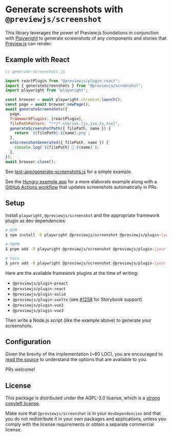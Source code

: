 # Generate screenshots with `@previewjs/screenshot`

This library leverages the power of Preview.js foundations in conjunction with [Playwright](https://playwright.dev) to generate screenshots of any components and stories that [Preview.js](https://previewjs.com) can render.

## Example with React

```js
// generate-screenshots.js

import reactPlugin from "@previewjs/plugin-react";
import { generateScreenshots } from "@previewjs/screenshot";
import playwright from "playwright";

const browser = await playwright.chromium.launch();
const page = await browser.newPage();
await generateScreenshots({
  page,
  frameworkPlugins: [reactPlugin],
  filePathPattern: "**/*.stories.{js,jsx,ts,tsx}",
  generateScreenshotPath({ filePath, name }) {
    return `${filePath}-${name}.png`;
  },
  onScreenshotGenerated({ filePath, name }) {
    console.log(`${filePath} 📸 ${name}`);
  },
});
await browser.close();
```

See [test-app/generate-screenshots.js](https://github.com/fwouts/previewjs/blob/main/screenshot/test-app/generate-screenshots.js) for a simple example.

See the [Hungry example app](https://github.com/fwouts/hungry/blob/main/generate-screenshots.mjs) for a more elaborate example along with a [GitHub Actions workflow](https://github.com/fwouts/hungry/blob/main/.github/workflows/screenshot.yml) that updates screenshots automatically in PRs.

## Setup

Install `playwright`, `@previewjs/screenshot` and the appropriate framework plugin as dev dependencies:

```sh
# NPM
$ npm install -D playwright @previewjs/screenshot @previewjs/plugin-[your-framework]

# PNPM
$ pnpm add -D playwright @previewjs/screenshot @previewjs/plugin-[your-framework]

# Yarn
$ yarn add -D playwright @previewjs/screenshot @previewjs/plugin-[your-framework]
```

Here are the available framework plugins at the time of writing:

- `@previewjs/plugin-preact`
- `@previewjs/plugin-react`
- `@previewjs/plugin-solid`
- `@previewjs/plugin-svelte` (see [#1258](https://github.com/fwouts/previewjs/issues/1258) for Storybook support)
- `@previewjs/plugin-vue2`
- `@previewjs/plugin-vue3`

Then write a Node.js script (like the example above) to generate your screenshots.

## Configuration

Given the brevity of the implementation (~60 LOC), you are encouraged to [read the source](https://github.com/fwouts/previewjs/blob/main/screenshot/src/index.ts) to understand the options that are available to you.

PRs welcome!

## License

This package is distributed under the AGPL-3.0 license, which is a [strong copyleft license](https://snyk.io/learn/agpl-license/).

Make sure that `@previewjs/screenshot` is in your `devDependencies` and that you do not redistribute it in your own packages and applications, unless you comply with the license requirements or obtain a separate commercial license.
